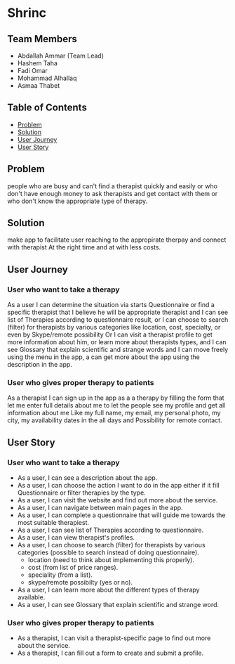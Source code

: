 # Shrinc

## **Team Members**
* Abdallah Ammar (Team Lead)
* Hashem Taha 
* Fadi Omar 
* Mohammad Alhallaq
* Asmaa Thabet

## **Table of Contents** 
* [Problem](#problem)
* [Solution](#solution)
* [User Journey](#user-journey)
* [User Story](#user-story)

## **Problem** 

people who are busy and can't find a therapist quickly and easily or who don't have enough money to ask therapists and get contact with them or who don't know the appropriate type of therapy.
    
## **Solution** 

make app to facilitate user reaching to the appropirate therpay and connect with therapist At the right time and at with less costs.

## **User Journey**  

### **User who want to take a therapy**

As a user I can determine the situation via starts Questionnaire or find a specific therapist that I believe he will be appropriate therapist and I can see list of Therapies according to questionnaire result, or I can choose to search (filter) for therapists by various categories like location, cost,
specialty, or even by Skype/remote possibility Or I can visit a therapist profile to get more information about him, or learn more about therapists types,
and I can see Glossary that explain scientific and strange words and I can move freely using the menu in the app, a can get more about the app using the description in the app.

### **User who gives proper therapy to patients**
As a therapist I can sign up in the app as a a therapy by filling the form that let me enter full details about me to let the people see my profile and get all information about me
Like my full name, my email, my personal photo, my city, my availability dates in the all days and Possibility for remote contact.

## **User Story** 

### **User who want to take a therapy**
- As a user, I can see a description about the app.
- As a user, I can choose the action I want to do in the app either if it fill Questionnaire or filter therapies by the type.
- As a user, I can visit the website and find out more about the service.
- As a user, I can navigate between main pages in the app. 
- As a user, I can complete a questionnaire that will guide me towards the most suitable therapiest. 
- As a user, I can see list of Therapies according to questionnaire. 
- As a user, I can view therapist's profiles.
- As a user, I can choose to search (filter) for therapists by various categories (possible to search instead of doing questionnaire).
    - location (need to think about implementing this properly).
    - cost (from list of price ranges).
    - speciality (from a list).
    - skype/remote possibilty (yes or no).
- As a user, I can learn more about the different types of therapy available. 
- As a user, I can see Glossary that explain scientific and strange word.
### **User who gives proper therapy to patients**
- As a therapist, I can visit a therapist-specific page to find out more about the service.
- As a therapist, I can fill out a form to create and submit a profile.
